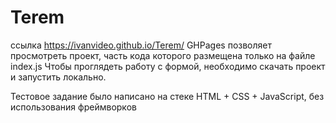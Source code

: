 # Terem
ссылка https://ivanvideo.github.io/Terem/
GHPages позволяет просмотреть проект, часть кода которого размещена только на файле index.js Чтобы проглядеть работу с формой, необходимо скачать проект и запустить локально.

Тестовое задание было написано на стеке HTML + CSS + JavaScript, без использования фреймворков

